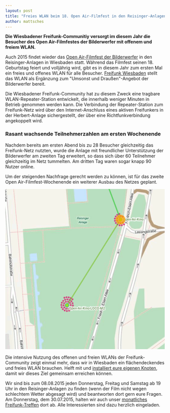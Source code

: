 ```yaml
---
layout: post
title: "Freies WLAN beim 18. Open Air-Filmfest in den Reisinger-Anlagen"
author: mattsches
---
```

**Die Wiesbadener Freifunk-Communitiy versorgt im diesem Jahr die Besucher des Open Air-Filmfestes der Bilderwerfer mit offenem und freiem WLAN.**

Auch 2015 findet wieder das [Open Air-Filmfest der Bilderwerfer](http://bilderwerfer.de/) in den Reisinger-Anlagen in Wiesbaden statt. Während das Filmfest seinen 18. Geburtstag feiert und volljährig wird, gibt es in diesem Jahr zum ersten Mal ein freies und offenes WLAN für alle Besucher. [Freifunk Wiesbaden](http://wiesbaden.freifunk.net/) stellt das WLAN als Ergänzung zum "Umsonst und Draußen"-Angebot der Bilderwerfer bereit.

Die Wiesbadener Freifunk-Community hat zu diesem Zweck eine tragbare WLAN-Repeater-Station entwickelt, die innerhalb weniger Minuten in Betrieb genommen werden kann. Die Verbindung der Repeater-Station zum Freifunk-Netz wird über den Internet-Anschluss eines aktiven Freifunkers in der Herbert-Anlage sichergestellt, der über eine Richtfunkverbindung angekoppelt wird.

### Rasant wachsende Teilnehmerzahlen am ersten Wochenende

Nachdem bereits am ersten Abend bis zu 28 Besucher gleichzeitig das Freifunk-Netz nutzten, wurde die Anlage mit freundlicher Unterstützung der Bilderwerfer am zweiten Tag erweitert, so dass sich über 60 Teilnehmer gleichzeitig im Netz tummelten. Am dritten Tag waren sogar knapp 90 Nutzer online.

Um der steigenden Nachfrage gerecht werden zu können, ist für das zweite Open Air-Filmfest-Wochenende ein weiterer Ausbau des Netzes geplant.

![Ausschnitt der Wiesbadener Freifunk-Karte beim Open Air-Filmfest](/images/blog/map_openair_filmfest.png)

Die intensive Nutzung des offenen und freien WLANs der Freifunk-Community zeigt einmal mehr, dass wir in Wiesbaden ein flächendeckendes und freies WLAN brauchen. Helft mit und [installiert eure eigenen Knoten](http://wiesbaden.freifunk.net/mitmachen.html), damit wir dieses Ziel gemeinsam erreichen können.

Wir sind bis zum 08.08.2015 jeden Donnerstag, Freitag und Samstag ab 19 Uhr in den Reisinger-Anlagen zu finden (wenn der Film nicht wegen schlechtem Wetter abgesagt wird) und beantworten dort gern eure Fragen. Am Donnerstag, dem 30.07.2015, halten wir auch unser [monatliches Freifunk-Treffen](http://wiesbaden.freifunk.net/event/2015-07-30-freifunk-treffen/) dort ab. Alle Interessierten sind dazu herzlich eingeladen.
